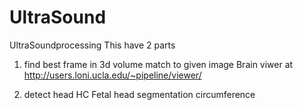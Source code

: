 # UltraSound
UltraSoundprocessing
This have 2 parts
1) find best frame in 3d volume match to given image
Brain viwer at http://users.loni.ucla.edu/~pipeline/viewer/

2) detect head HC Fetal head segmentation circumference
